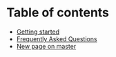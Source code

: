 # Table of contents

* [Getting started](README.md)
* [Frequently Asked Questions](frequently-asked-questions.md)
* [New page on master](new-page-on-master.md)

